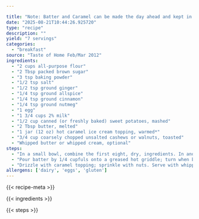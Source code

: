 ```yaml
---

title: "Note: Batter and Caramel can be made the day ahead and kept in the refrigerate overnight"
date: "2025-08-21T10:44:26.925720"
type: "recipe"
description: ""
yield: "7 servings"
categories:
  - "breakfast"
source: "Taste of Home Feb/Mar 2012"
ingredients:
  - "2 cups all-purpose flour"
  - "2 Tbsp packed brown sugar"
  - "3 tsp baking powder"
  - "1/2 tsp salt"
  - "1/2 tsp ground ginger"
  - "1/4 tsp ground allspice"
  - "1/4 tsp ground cinnamon"
  - "1/4 tsp ground nutmeg"
  - "1 egg"
  - "1 3/4 cups 2% milk"
  - "1/2 cup canned (or freshly baked) sweet potatoes, mashed"
  - "2 Tbsp butter, melted"
  - "1 jar (12 oz) hot caramel ice cream topping, warmed*"
  - "3/4 cup coarsely chopped unsalted cashews or walnuts, toasted"
  - "Whipped butter or whipped cream, optional"
steps:
  - "In a small bowl, combine the first eight, dry, ingredients. In another bowl, whisk the egg, milk, sweet potatoes and melted butter. Stir into dry ingredients just until moistened."
  - "Pour batter by 1/4 cupfuls onto a greased hot griddle; turn when bubbles form on top. Cook until second side is golden brown."
  - "Drizzle with caramel topping; sprinkle with nuts. Serve with whipped butter or whipped cream if desired."
allergens: ['dairy', 'eggs', 'gluten']
---
```


{{< recipe-meta >}}

{{< ingredients >}}

{{< steps >}}
